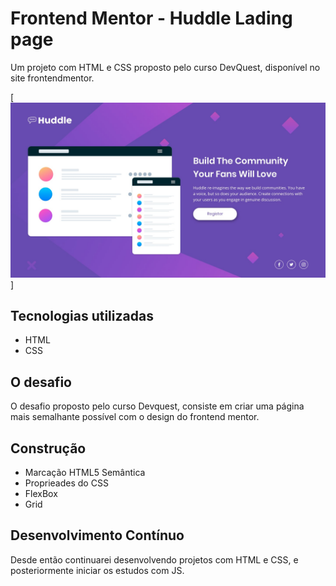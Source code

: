 # Frontend Mentor - Huddle Lading page
Um projeto com HTML e CSS proposto pelo curso DevQuest, disponível no site frontendmentor.

[<img src="./src/design/desktop-design.jpg">]

## Tecnologias utilizadas
- HTML
- CSS

## O desafio
O desafio proposto pelo curso Devquest, consiste em criar uma página mais semalhante possível com o design do frontend mentor.

## Construção
- Marcação HTML5 Semântica
- Proprieades do CSS
- FlexBox
- Grid 

## Desenvolvimento Contínuo 
Desde então continuarei desenvolvendo projetos com HTML e CSS, e posteriormente iniciar os estudos com JS.
